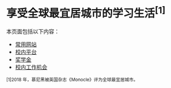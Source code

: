 # 享受全球最宜居城市的学习生活<sup>[1]</sup>

本页面包括以下内容：

* [常用网站](/study/common-website.md)
* [校内平台](/study/platform.md)
* [奖学金](/study/scholarships.md)
* [校内工作机会](/study/in-school-job.md)

<sub>[1]2018 年，慕尼黑被英国杂志《Monocle》评为全球最宜居城市。</sub>